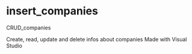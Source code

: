# insert_companies
CRUD_companies

Create, read, update and delete infos about companies
Made with Visual Studio
